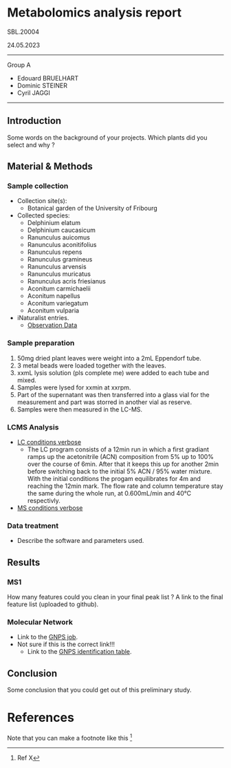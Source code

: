 # Metabolomics analysis report
SBL.20004 

24.05.2023

----
Group A
- Edouard BRUELHART
- Dominic STEINER
- Cyril JAGGI
----


## Introduction

Some words on the background of your projects.
Which plants did you select and why ?

## Material & Methods

### Sample collection

- Collection site(s):
    - Botanical garden of the University of Fribourg
- Collected species: 
    - Delphinium elatum
    - Delphinium caucasicum
    - Ranunculus auicomus
    - Ranunculus aconitifolius
    - Ranunculus repens
    - Ranunculus gramineus
    - Ranunculus arvensis
    - Ranunculus muricatus
    - Ranunculus acris friesianus
    - Aconitum carmichaelii
    - Aconitum napellus
    - Aconitum variegatum
    - Aconitum vulparia 
- iNaturalist entries.
    - [Observation Data](https://github.com/Cythion/SBL.20004/blob/main/data/observations-328542.csv)


### Sample preparation

1. 50mg dried plant leaves were weight into a 2mL Eppendorf tube.
2. 3 metal beads were loaded together with the leaves.
3. xxmL lysis solution (pls complete me) were added to each tube and mixed.
4. Samples were lysed for xxmin at xxrpm. 
5. Part of the supernatant was then transferred into a glass vial for the measurement and part was storred in another vial as reserve.
6. Samples were then measured in the LC-MS. 

### LCMS Analysis

- [LC conditions verbose](https://github.com/Cythion/SBL.20004/blob/main/lc_conditions.txt) 
    - The LC program consists of a 12min run in which a first gradiant ramps up the acetonitrile (ACN) composition from 5% up to 100% over the course of 6min. After that it keeps this up for another 2min before switching back to the initial 5% ACN / 95% water mixture. With the initial conditions the progam equilibrates for 4m and reaching the 12min mark. The flow rate and column temperature stay the same during the whole run, at 0.600mL/min and 40°C respectivly.
- [MS conditions verbose](https://github.com/Cythion/SBL.20004/blob/main/ms_conditions.txt)

### Data treatment

- Describe the software and parameters used.

## Results


### MS1

How many features could you clean in your final peak list ?
A link to the final feature list (uploaded to github).

### Molecular Network

- Link to the [GNPS job](https://gnps.ucsd.edu/ProteoSAFe/status.jsp?task=54c7e463fe00492a9984c160219fb1d6).
- Not sure if this is the correct link!!! 
    - Link to the [GNPS identification table](https://gnps.ucsd.edu/ProteoSAFe/result.jsp?task=54c7e463fe00492a9984c160219fb1d6&view=view_all_annotations_DB).

## Conclusion

Some conclusion that you could get out of this preliminary study.

# References

Note that you can make a footnote like this [^1]

[^1]: Ref X
